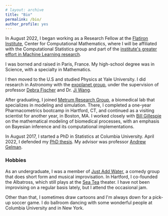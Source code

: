 ```yaml
---
# layout: archive
title: "Bio"
permalink: /bio/
author_profile: yes
---
```


In August 2022, I began working as a Research Fellow at the [Flatiron Institute](https://www.simonsfoundation.org/flatiron/), Center for Computational Mathematics, where I will be affiliated with the Computational Statistics group and part of the [institute's greater effort in Machine Learning research](https://www.simonsfoundation.org/machine-learning-at-the-flatiron-institute/).

I was borned and raised in Paris, France. 
My high-school degree was in Science, with a specialty in Mathematics.

I then moved to the U.S and studied Physics at Yale University.
I did research in Astronomy with the
[exoplanet group](http://exoplanets.astro.yale.edu/), under the supervision of professor [Debra Fischer](http://exoplanets.astro.yale.edu/people/dfischer.php) and Dr. [Ji Wang](https://www.asc.ohio-state.edu/wang.12220/).

After graduating, I joined [Metrum Research Group](https://metrumrg.com/), a biomedical lab that specializes in modeling and simulation.
There, I completed a one-year Pharmacometrics bootcamp in Hartford, CT, and continued as a visiting scientist for another year, in Boston, MA.
I worked closely with [Bill Gillespie](https://metrumrg.com/team_member/william-r-gillespie-ph-d/) on the mathematical modeling of biomedical processes, with an emphasis on Bayesian inference and its computational implementations.


In August 2017, I started a PhD in Statistics at Columbia University. 
April 2022, I defended my [PhD thesis](https://academiccommons.columbia.edu/doi/10.7916/0wsc-kz90).
My advisor was professor [Andrew Gelman](http://www.stat.columbia.edu/~gelman/).

### Hobbies
As an undergraduate, I was a member of [Just Add Water](http://www.justaddwateryale.com/), a comedy group that does short form and musical improvisation.
In Hartford, I co-founded the Albatross, which still plays at the [Sea Tea](https://seateaimprov.com/) theater.
I have not been improvising on a regular basis lately, but I attend the occasional jam.

Other than that, I sometimes draw cartoons and I'm always down for a pick-up soccer game. 
I do ballroom dancing with some wonderful people at Columbia University and in New York.
